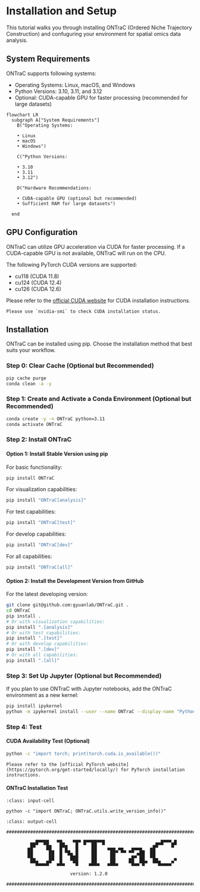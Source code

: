 # Installation and Setup

This tutorial walks you through installing ONTraC (Ordered Niche Trajectory Construction) and confuguring your environment for spatial omics data analysis.

## System Requirements

ONTraC supports following systems:

- Operating Systems: Linux, macOS, and Windows
- Python Versions: 3.10, 3.11, and 3.12
- Optional: CUDA-capable GPU for faster processing (recommended for large datasets)

```{mermaid}
flowchart LR
  subgraph A["System Requirements"]
    B("Operating Systems:

    • Linux
    • macOS
    • Windows")

    C("Python Versions:

    • 3.10
    • 3.11
    • 3.12")

    D("Hardware Recommendations:

    • CUDA-capable GPU (optional but recommended)
    • Sufficient RAM for large datasets")

  end
```

## GPU Configuration

ONTraC can utilize GPU acceleration via CUDA for faster processing. If a CUDA-capable GPU is not available, ONTraC will run on the CPU.

The following PyTorch CUDA versions are supported:

- cu118 (CUDA 11.8)
- cu124 (CUDA 12.4)
- cu126 (CUDA 12.6)

Please refer to the [official CUDA website](https://docs.nvidia.com/cuda/) for CUDA installation instructions.

```{note}
Please use `nvidia-smi` to check CUDA installation status.
```

## Installation

ONTraC can be installed using pip. Choose the installation method that best suits your workflow.

### Step 0: Clear Cache (Optional but Recommended)

```sh
pip cache purge
conda clean -a -y
```

### Step 1: Create and Activate a Conda Environment (Optional but Recommended)

```bash
conda create -y -n ONTraC python=3.11
conda activate ONTraC
```

### Step 2: Install ONTraC

#### Option 1: Install Stable Version using pip

For basic functionality:

```bash
pip install ONTraC
```

For visualization capabilities:

```bash
pip install "ONTraC[analysis]"
```

For test capabilities:

```bash
pip install "ONTraC[test]"
```

For develop capabilities:

```bash
pip install "ONTraC[dev]"
```

For all capabilities:

```bash
pip install "ONTraC[all]"
```

#### Option 2: Install the Development Version from GitHub

For the latest developing version:

```bash
git clone git@github.com:gyuanlab/ONTraC.git .
cd ONTraC
pip install .
# Or with visualization capabilities:
pip install ".[analysis]"
# Or with test capabilities:
pip install ".[test]"
# Or with develop capabilities:
pip install ".[dev]"
# Or with all capabilities:
pip install ".[all]"
```

### Step 3: Set Up Jupyter (Optional but Recommended)

If you plan to use ONTraC with Jupyter notebooks, add the ONTraC environment as a new kernel:

```bash
pip install ipykernel
python -m ipykernel install --user --name ONTraC --display-name "Python 3.11 (ONTraC)"
```

### Step 4: Test

#### CUDA Availability Test (Optional)

```bash
python -c "import torch; print(torch.cuda.is_available())"
```

```{note}
Please refer to the [official PyTorch website](https://pytorch.org/get-started/locally/) for PyTorch installation instructions.
```

#### ONTraC Installation Test

```{code-block}
:class: input-cell

python -c "import ONTraC; ONTraC.utils.write_version_info()"
```

```{code-block}
:class: output-cell

##################################################################################

         ▄▄█▀▀██   ▀█▄   ▀█▀ █▀▀██▀▀█                   ▄▄█▀▀▀▄█
        ▄█▀    ██   █▀█   █     ██    ▄▄▄ ▄▄   ▄▄▄▄   ▄█▀     ▀
        ██      ██  █ ▀█▄ █     ██     ██▀ ▀▀ ▀▀ ▄██  ██
        ▀█▄     ██  █   ███     ██     ██     ▄█▀ ██  ▀█▄      ▄
         ▀▀█▄▄▄█▀  ▄█▄   ▀█    ▄██▄   ▄██▄    ▀█▄▄▀█▀  ▀▀█▄▄▄▄▀

                        version: 1.2.0

##################################################################################
```
